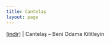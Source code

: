 ```yaml
---
title: Cantelaş
layout: page
---
```


<a href="https://cloud.mail.ru/public/04e6dd197a2e/Cantelas%20-%20Beni%20Odama%20Kilitleyin" target="_blank">[indir]</a> | Cantelaş &#8211; Beni Odama Kilitleyin